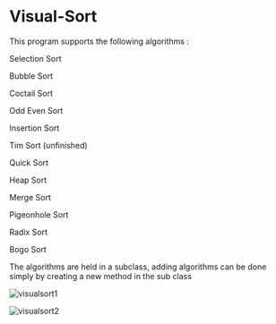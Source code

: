 # Visual-Sort
This program supports the following algorithms :

Selection Sort

Bubble Sort

Coctail Sort

Odd Even Sort

Insertion Sort

Tim Sort (unfinished)

Quick Sort

Heap Sort

Merge Sort

Pigeonhole Sort

Radix Sort

Bogo Sort

The algorithms are held in a subclass, adding algorithms can be done simply by creating a new method in the sub class


![visualsort1](https://user-images.githubusercontent.com/36581610/38583266-791dbaf2-3ce0-11e8-8b76-b27f30c56202.PNG)

![visualsort2](https://user-images.githubusercontent.com/36581610/38583564-6b6f57c0-3ce1-11e8-9872-e86f329d74f2.PNG)


